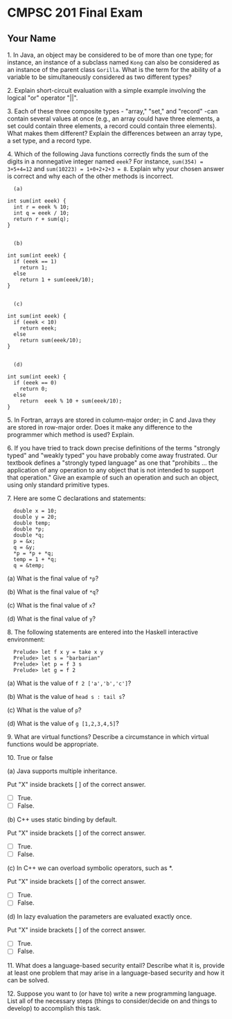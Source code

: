 # CMPSC 201 Final Exam

## Your Name

1\. In Java, an object may be considered to be of more than one type; for instance, an instance of a subclass named `Kong` can also be considered as an instance of the parent class `Gorilla`. What is the term for the ability of a variable to be simultaneously considered as two different types?

2\. Explain short-circuit evaluation with a simple example involving the logical "or" operator "||".

3\. Each of these three composite types - "array," "set," and "record" -can contain several values at once (e.g., an array could have three elements, a set could contain three elements, a record could contain three elements). What makes them different? Explain the differences between an array type, a set type, and a record type.

4\. Which of the following Java functions correctly finds the sum of the digits in a nonnegative integer named `eeek`? For instance, `sum(354) = 3+5+4=12` and `sum(10223) = 1+0+2+2+3 = 8`. Explain why your chosen answer is correct and why each of the other methods is incorrect.

```
  (a)
```

```
int sum(int eeek) {
  int r = eeek % 10;
  int q = eeek / 10;
  return r + sum(q);
}
```

```

  (b)
```

```
int sum(int eeek) {
  if (eeek == 1)
    return 1;
  else
    return 1 + sum(eeek/10);
}
```

```

  (c)
```

```
int sum(int eeek) {
  if (eeek < 10)
    return eeek;
  else
    return sum(eeek/10);
}
```

```

  (d)
```

```
int sum(int eeek) {
  if (eeek == 0)
    return 0;
  else
    return  eeek % 10 + sum(eeek/10);
}
```

5\. In Fortran, arrays are stored in column-major order; in C and Java they are stored in row-major order. Does it make any difference to the programmer which method is used? Explain.

6\. If you have tried to track down precise definitions of the terms "strongly typed" and "weakly typed" you have probably come away frustrated. Our textbook defines a "strongly typed language" as one that "prohibits ... the application of any operation to any object that is not intended to support that operation." Give an example of such an operation and such an object, using only standard primitive types.

7\. Here are some C declarations and statements:

```
  double x = 10;
  double y = 20;
  double temp;
  double *p;
  double *q;
  p = &x;
  q = &y;
  *p = *p + *q;
  temp = 1 + *q;
  q = &temp;
```

(a) What is the final value of `*p`?

(b) What is the final value of `*q`?

(c) What is the final value of `x`?

(d) What is the final value of `y`?

8\. The following statements are entered into the Haskell interactive environment:

```
  Prelude> let f x y = take x y
  Prelude> let s = "barbarian"
  Prelude> let p = f 3 s
  Prelude> let g = f 2
```

(a) What is the value of `f 2 ['a','b','c']`?

(b) What is the value of `head s : tail s`?

(c) What is the value of `p`?

(d) What is the value of `g [1,2,3,4,5]`?

9\. What are virtual functions? Describe a circumstance in which virtual functions would be appropriate.

10\. True or false

(a) Java supports multiple inheritance.

Put "X" inside brackets [ ] of the correct answer.

- [ ] True.
- [ ] False.

(b) C++ uses static binding by default.

Put "X" inside brackets [ ] of the correct answer.

- [ ] True.
- [ ] False.

(c) In C++ we can overload symbolic operators, such as *.

Put "X" inside brackets [ ] of the correct answer.

- [ ] True.
- [ ] False.

(d) In lazy evaluation the parameters are evaluated exactly once.

Put "X" inside brackets [ ] of the correct answer.

- [ ] True.
- [ ] False.

11\. What does a language-based security entail? Describe what it is, provide at least one problem that may arise in a language-based security and how it can be solved.

12\. Suppose you want to (or have to) write a new programming language. List all of the necessary steps (things to consider/decide on and things to develop) to accomplish this task.

